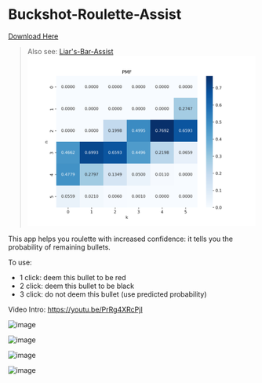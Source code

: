 # Buckshot-Roulette-Assist

[Download Here](https://github.com/JANERUBBISHTOEAT/Buckshot-Roulette-Assist/releases?q=BRA&expanded=true)

> Also see: [Liar's-Bar-Assist](https://github.com/JANERUBBISHTOEAT/Buckshot-Roulette-Assist/tree/Liers-Bar-Assist?tab=readme-ov-file#liars-bar-assist)
> ![Lier's-Bar-Assist](https://raw.githubusercontent.com/JANERUBBISHTOEAT/Buckshot-Roulette-Assist/refs/heads/Liars-Bar-Assist/PMF.png)

This app helps you roulette with increased confidence: it tells you the probability of remaining bullets.

To use:

- 1 click: deem this bullet to be red
- 2 click: deem this bullet to be black
- 3 click: do not deem this bullet (use predicted probability)

Video Intro:
<https://youtu.be/PrRg4XRcPjI>

![image](https://github.com/JANERUBBISHTOEAT/Buckshot-Roulette-Assist/assets/55824267/8d08fbef-82d2-4700-8386-1ed2d94ebd5f)

![image](https://github.com/JANERUBBISHTOEAT/Buckshot-Roulette-Assist/assets/55824267/c303c90d-1aa7-49e1-b515-98b6a2acef6e)

![image](https://github.com/JANERUBBISHTOEAT/Buckshot-Roulette-Assist/assets/55824267/83023f0a-fb5a-4315-8fbe-49cf13f89b7c)

![image](https://github.com/JANERUBBISHTOEAT/Buckshot-Roulette-Assist/assets/55824267/7fa52d6d-a949-402f-8f72-f0d588ac7392)
